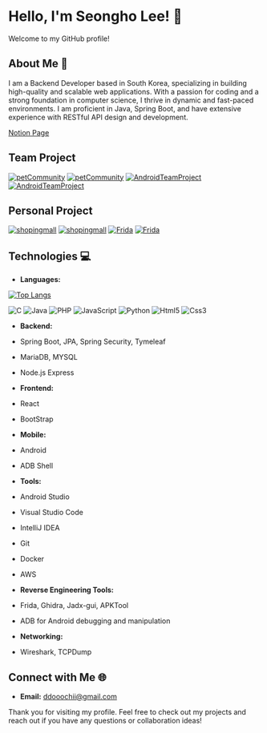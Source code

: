 # Hello, I'm Seongho Lee! 👋

Welcome to my GitHub profile!

## About Me 🚀
I am a Backend Developer based in South Korea, specializing in building high-quality and scalable web applications. 
With a passion for coding and a strong foundation in computer science, I thrive in dynamic and fast-paced environments. 
I am proficient in Java, Spring Boot, and have extensive experience with RESTful API design and development.

[Notion Page](https://www.notion.so/Spring-2901e549078540bdb86a4ed603701c97)


## Team Project

[![petCommunity](https://github-readme-stats.vercel.app/api/pin/?username=Imadeveloperrr&repo=petCommunity&border_color=444c56&locale=kr&bg_color=22272E&text_color=768383&count_private=true&include_all_commits=true)](https://github.com/Imadeveloperrr/petCommunity#gh-dark-mode-only)
[![petCommunity](https://github-readme-stats.vercel.app/api/pin/?username=Imadeveloperrr&repo=petCommunity&locale=kr&count_private=true&include_all_commits=true)](https://github.com/Imadeveloperrr/petCommunity#gh-light-mode-only)
[![AndroidTeamProject](https://github-readme-stats.vercel.app/api/pin/?username=Imadeveloperrr&repo=AndroidTeamProject&border_color=444c56&locale=kr&bg_color=22272E&text_color=768383&count_private=true&include_all_commits=true)](https://github.com/Imadeveloperrr/AndroidTeamProject#gh-dark-mode-only)
[![AndroidTeamProject](https://github-readme-stats.vercel.app/api/pin/?username=Imadeveloperrr&repo=AndroidTeamProject&locale=kr&count_private=true&include_all_commits=true)](https://github.com/Imadeveloperrr/AndroidTeamProject#gh-light-mode-only)

## Personal Project

[![shopingmall](https://github-readme-stats.vercel.app/api/pin/?username=Imadeveloperrr&repo=shopingmall&border_color=444c56&locale=kr&bg_color=22272E&text_color=768383&count_private=true&include_all_commits=true)](https://github.com/Imadeveloperrr/shopingmall#gh-dark-mode-only)
[![shopingmall](https://github-readme-stats.vercel.app/api/pin/?username=Imadeveloperrr&repo=shopingmall&locale=kr&count_private=true&include_all_commits=true)](https://github.com/Imadeveloperrr/shopingmall#gh-light-mode-only)
[![Frida](https://github-readme-stats.vercel.app/api/pin/?username=Imadeveloperrr&repo=Frida&border_color=444c56&locale=kr&bg_color=22272E&text_color=768383&count_private=true&include_all_commits=true)](https://github.com/Imadeveloperrr/Frida#gh-dark-mode-only)
[![Frida](https://github-readme-stats.vercel.app/api/pin/?username=Imadeveloperrr&repo=Frida&locale=kr&count_private=true&include_all_commits=true)](https://github.com/Imadeveloperrr/Frida#gh-light-mode-only)



## Technologies 💻

- **Languages:**

[![Top Langs](https://github-readme-stats.vercel.app/api/top-langs/?username=Imadeveloperrr)](https://github.com/anuraghazra/github-readme-stats)

![C](https://img.shields.io/badge/C-A8B9CC?style=flat-square&logo=C&logoColor=white)
![Java](https://img.shields.io/badge/java-007396?style=flat-square&logo=java&logoColor=white)
![PHP](https://img.shields.io/badge/PHP-777BB4?style=flat-square&logo=php&logoColor=white)
![JavaScript](https://img.shields.io/badge/JavaScript-F7DF1E?style=flat-square&logo=javascript&logoColor=black)
![Python](https://img.shields.io/badge/Python-3776AB?style=flat-square&logo=Python&logoColor=white)
![Html5](https://img.shields.io/badge/HTML5-E34F26?style=flat-square&logo=html5&logoColor=white)
![Css3](https://img.shields.io/badge/CSS3-1572B6?style=flat-square&logo=css3&logoColor=white)

- **Backend:**

- Spring Boot, JPA, Spring Security, Tymeleaf
- MariaDB, MYSQL
- Node.js Express

- **Frontend:**

- React
- BootStrap

- **Mobile:**

- Android
- ADB Shell

- **Tools:**

- Android Studio
- Visual Studio Code
- IntelliJ IDEA
- Git
- Docker
- AWS

- **Reverse Engineering Tools:**
  
- Frida, Ghidra, Jadx-gui, APKTool
- ADB for Android debugging and manipulation

- **Networking:**
  
- Wireshark, TCPDump

## Connect with Me 🌐
- **Email:** ddooochii@gmail.com

Thank you for visiting my profile. Feel free to check out my projects and reach out if you have any questions or collaboration ideas!
